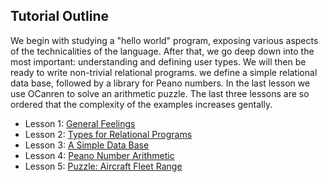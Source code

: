 ## Tutorial Outline

We begin with studying a "hello world" program,
 exposing various aspects of the technicalities of the language. After that, 
 we go deep down into the most important: understanding and defining 
 user types. We will then be ready to write non-trivial relational programs.
 we define a simple relational data base, followed by a library for Peano numbers. 
 In the last lesson we use OCanren to solve an arithmetic puzzle. The last three
 lessons are so ordered that the complexity of the examples increases gentally. 

- Lesson 1: [General Feelings](./helloWorld)
- Lesson 2: [Types for Relational Programs](./digTypes)
- Lesson 3: [A Simple Data Base](./ascii_ctrl_db)
- Lesson 4: [Peano Number Arithmetic](peano)
- Lesson 5: [Puzzle: Aircraft Fleet Range](aircraft_fleet)
  
